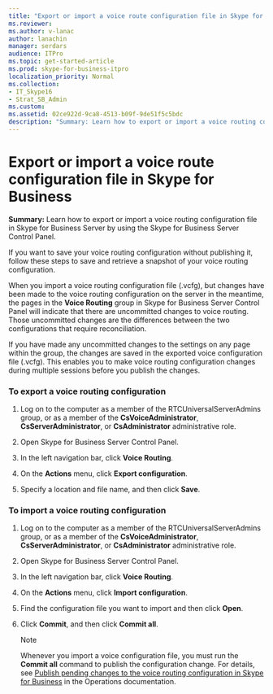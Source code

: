```yaml
---
title: "Export or import a voice route configuration file in Skype for Business"
ms.reviewer: 
ms.author: v-lanac
author: lanachin
manager: serdars
audience: ITPro
ms.topic: get-started-article
ms.prod: skype-for-business-itpro
localization_priority: Normal
ms.collection: 
- IT_Skype16
- Strat_SB_Admin
ms.custom: 
ms.assetid: 02ce922d-9ca8-4513-b09f-9de51f5c5bdc
description: "Summary: Learn how to export or import a voice routing configuration file in Skype for Business Server by using the Skype for Business Server Control Panel."
---
```


# Export or import a voice route configuration file in Skype for Business
 
**Summary:** Learn how to export or import a voice routing configuration file in Skype for Business Server by using the Skype for Business Server Control Panel.
  
If you want to save your voice routing configuration without publishing it, follow these steps to save and retrieve a snapshot of your voice routing configuration. 
  
When you import a voice routing configuration file (.vcfg), but changes have been made to the voice routing configuration on the server in the meantime, the pages in the **Voice Routing** group in Skype for Business Server Control Panel will indicate that there are uncommitted changes to voice routing. Those uncommitted changes are the differences between the two configurations that require reconciliation.
  
If you have made any uncommitted changes to the settings on any page within the group, the changes are saved in the exported voice configuration file (.vcfg). This enables you to make voice routing configuration changes during multiple sessions before you publish the changes. 
  
### To export a voice routing configuration

1. Log on to the computer as a member of the RTCUniversalServerAdmins group, or as a member of the **CsVoiceAdministrator**, **CsServerAdministrator**, or **CsAdministrator** administrative role.
    
2. Open Skype for Business Server Control Panel.
    
3. In the left navigation bar, click **Voice Routing**.
    
4. On the **Actions** menu, click **Export configuration**.
    
5. Specify a location and file name, and then click **Save**.
    
### To import a voice routing configuration

1. Log on to the computer as a member of the RTCUniversalServerAdmins group, or as a member of the **CsVoiceAdministrator**, **CsServerAdministrator**, or **CsAdministrator** administrative role.
    
2. Open Skype for Business Server Control Panel.
    
3. In the left navigation bar, click **Voice Routing**.
    
4. On the **Actions** menu, click **Import configuration**.
    
5. Find the configuration file you want to import and then click **Open**.
    
6. Click **Commit**, and then click **Commit all**.
    
    > [!NOTE]
    > Whenever you import a voice configuration file, you must run the **Commit all** command to publish the configuration change. For details, see [Publish pending changes to the voice routing configuration in Skype for Business](voice-route-config-changes.md) in the Operations documentation.
  

